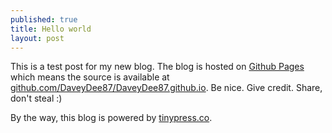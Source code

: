 ```yaml
---
published: true
title: Hello world
layout: post
---
```

This is a test post for my new blog. The blog is hosted on [Github Pages](http://pages.github.com/) which means the source is available at [github.com/DaveyDee87/DaveyDee87.github.io](http://github.com/DaveyDee87/DaveyDee87.github.io). Be nice. Give credit. Share, don't steal :)

By the way, this blog is powered by [tinypress.co](https://tinypress.co).